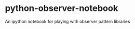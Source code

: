 python-observer-notebook
========================

An ipython notebook for playing with observer pattern libraries
